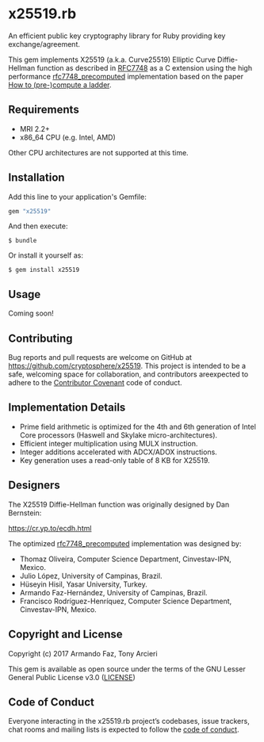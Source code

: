 # x25519.rb

An efficient public key cryptography library for Ruby providing key
exchange/agreement.

This gem implements X25519 (a.k.a. Curve25519) Elliptic Curve Diffie-Hellman
function as described in [RFC7748] as a C extension using the
high performance [rfc7748_precomputed] implementation based on the paper
[How to (pre-)compute a ladder].

[RFC7748]: https://tools.ietf.org/html/rfc7748
[How to (pre-)compute a ladder]: https://eprint.iacr.org/2017/264
[rfc7748_precomputed]: https://github.com/armfazh/rfc7748_precomputed

## Requirements

* MRI 2.2+
* x86_64 CPU (e.g. Intel, AMD)

Other CPU architectures are not supported at this time.

## Installation

Add this line to your application's Gemfile:

```ruby
gem "x25519"
```

And then execute:

    $ bundle

Or install it yourself as:

    $ gem install x25519

## Usage

Coming soon!

## Contributing

Bug reports and pull requests are welcome on GitHub at https://github.com/cryptosphere/x25519.
This project is intended to be a safe, welcoming space for collaboration,
and contributors areexpected to adhere to the [Contributor Covenant](http://contributor-covenant.org)
code of conduct.

## Implementation Details

* Prime field arithmetic is optimized for the 4th and 6th generation of Intel Core processors (Haswell and Skylake micro-architectures).
* Efficient integer multiplication using MULX instruction.
* Integer additions accelerated with ADCX/ADOX instructions.
* Key generation uses a read-only table of 8 KB for X25519.

## Designers

The X25519 Diffie-Hellman function was originally designed by Dan Bernstein:

https://cr.yp.to/ecdh.html

The optimized [rfc7748_precomputed] implementation was designed by:

* Thomaz Oliveira, Computer Science Department, Cinvestav-IPN, Mexico.
* Julio López, University of Campinas, Brazil.
* Hüseyin Hisil, Yasar University, Turkey.
* Armando Faz-Hernández, University of Campinas, Brazil.
* Francisco Rodríguez-Henríquez, Computer Science Department, Cinvestav-IPN, Mexico.

## Copyright and License

Copyright (c) 2017 Armando Faz, Tony Arcieri

This gem is available as open source under the terms of the
GNU Lesser General Public License v3.0 ([LICENSE](https://www.gnu.org/licenses/lgpl-3.0.txt))

## Code of Conduct

Everyone interacting in the x25519.rb project’s codebases, issue trackers, chat
rooms and mailing lists is expected to follow the [code of conduct].

[code of conduct]: https://github.com/cryptosphere/x25519/blob/master/CODE_OF_CONDUCT.md

